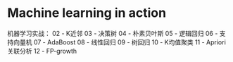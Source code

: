 # Machine learning in action
机器学习实战：
02 - K近邻
03 - 决策树
04 - 朴素贝叶斯
05 - 逻辑回归
06 - 支持向量机
07 - AdaBoost
08 - 线性回归
09 - 树回归
10 - K均值聚类
11 - Apriori关联分析
12 - FP-growth
